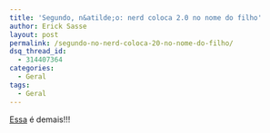```yaml
---
title: 'Segundo, n&atilde;o: nerd coloca 2.0 no nome do filho'
author: Erick Sasse
layout: post
permalink: /segundo-no-nerd-coloca-20-no-nome-do-filho/
dsq_thread_id:
  - 314407364
categories:
  - Geral
tags:
  - Geral
---
```

[Essa][1] &eacute; demais!!!

 [1]: http://info.abril.com.br/aberto/infonews/022004/02022004-4.shl